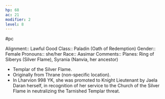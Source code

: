 ```yaml
---
hp: 68
ac: 21
modifier: 2
level: 8
---
```

#pc 

Alignment:: Lawful Good
Class:: Paladin (Oath of Redemption)
Gender:: Female
Pronouns:: she/her
Race:: Aasimar
Comments:: Planes: Ring of Siberys (Silver Flame), Syrania (Nanvia, her ancestor)

* Templar of the Silver Flame.
* Originally from Thrane (non-specific location).
* In Lharvion 998 YK, she was promoted to Knight Lieutenant by Jaela Daran herself, in recognition of her service to the Church of the Silver Flame in neutralizing the Tarnished Templar threat.